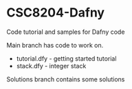 # CSC8204-Dafny
Code tutorial and samples for Dafny code

Main branch has code to work on. 
* tutorial.dfy - getting started tutorial
* stack.dfy - integer stack

Solutions branch contains some solutions
